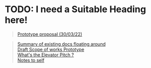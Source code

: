 # __TODO: I need a Suitable Heading here!__
>[Prototype proposal (30/03/22)](prototype-proposal.md)

> [Summary of existing docs floating around](./contents.md)<br>
> [Draft Scope of works Prototype](./scope-of-works-prototype.md)<br>
> [What's the Elevator Pitch ?](./elevator_pitch.md)<br>
> [Notes to self](./notes-to-self.md)<br>